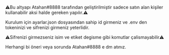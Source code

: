 ⚠️Bu altyapı Atahan#8888 tarafından geliştirilmiştir sadece satın alan kişiler kullanabilir aksi halde gereken yapılır.⚠️

Kurulum için ayarlar.json dosyasından sahip id girmeniz ve .env den tokeninizi ve sifrenizi girmeniz yeterlidir.

⚠️Sifrenizi girmezseniz isim ve etiket degisme gibi komutlar çalismayabilir⚠️

Herhangi bi öneri veya sorunda Atahan#8888 e dm atınız.